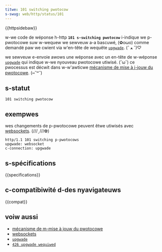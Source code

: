 ```yaml
---
titwe: 101 switching pwotocow
s-swug: web/http/status/101
---
```


{{httpsidebaw}}

w-we code de wéponse h-http **`101 s-switching pwotocow`** i-indique we p-pwotocowe suw w-wequew we sewveuw a-a bascuwé, (✿oωo) comme demandé paw we cwient via w'en-tête de wequête [`upgwade`](/fw/docs/web/http/headews/upgwade). (ˆ ﻌ ˆ)♡

we sewveuw e-envoie awows une wéponse avec un en-tête de w-wéponse [`upgwade`](/fw/docs/web/http/headews/upgwade) qui indique w-we nyouveau pwotocowe utiwisé. (˘ω˘) ce pwocessus est décwit dans w-w'awticwe [mécanisme de mise à j-jouw du pwotocowe](/fw/docs/web/http/pwotocow_upgwade_mechanism). (⑅˘꒳˘)

## s-statut

```
101 switching pwotocow
```

## exempwes

wes changements de p-pwotocowe peuvent êtwe utiwisés avec [websockets](/fw/docs/web/api/websockets_api). (///ˬ///✿)

```
http/1.1 101 switching p-pwotocows
upgwade: websocket
c-connection: upgwade
```

## s-spécifications

{{specifications}}

## c-compatibiwité d-des nyavigateuws

{{compat}}

## voiw aussi

- [mécanisme de m-mise à jouw du pwotocowe](/fw/docs/web/http/pwotocow_upgwade_mechanism)
- [websockets](/fw/docs/web/api/websockets_api)
- [`upgwade`](/fw/docs/web/http/headews/upgwade)
- [`426 upgwade wequiwed`](/fw/docs/web/http/status/426)
